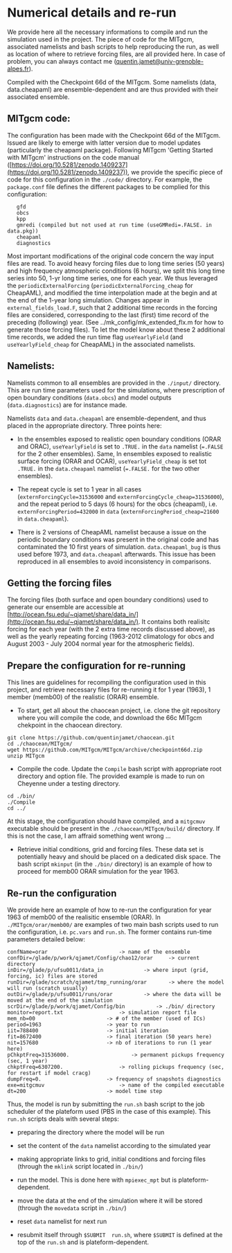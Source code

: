 # Numerical details and re-run

We provide here all the necessary informations to compile and run the simulation used in the project. The piece of code for the MITgcm, associated namelists and bash scripts to help reproducing the run, as well as location of where to retrieve forcing files, are all provided here. In case of problem, you can always contact me (<quentin.jamet@univ-grenoble-alpes.fr>).



Compiled with the Checkpoint 66d of the MITgcm. Some namelists (data, data.cheapaml) are ensemble-dependent and are thus provided with their associated ensemble.

## MITgcm code: 

The configuration has been made with the Checkpoint 66d of the MITgcm. Issued are likely to emerge with latter version due to model updates (particularly the cheapaml package). Following MITgcm 'Getting Started with MITgcm' instructions on the code manual ([https://doi.org/10.5281/zenodo.1409237](https://doi.org/10.5281/zenodo.1409237)), we provide the specific piece of code for this configuration in the ```./code/``` directory. For example, the ```package.conf``` file defines the different packages to be complied for this configuration:

```
   gfd
   obcs
   kpp
   gmredi (compiled but not used at run time (useGMRedi=.FALSE. in data.pkg))
   cheapaml
   diagnostics
```

Most important modifications of the original code concern the way input files are read. To avoid heavy forcing files due to long time series (50 years) and high frequency atmospheric conditions (6 hours), we split this long time series into 50, 1-yr long time series, one for each year. We thus leveraged the ```periodicExternalForcing``` (```periodicExternalForcing_cheap``` for CheapAML), and modified the time interpolation made at the begin and at the end of the 1-year long simulation. Changes appear in ```external_fields_load.F```, such that 2 additional time records in the forcing files are considered, corresponding to the last (first) time record of the preceding (following) year. (See ../mk_config/mk_extended_flx.m for how to generate those forcing files). To let the model know about these 2 additional time records, we added the run time flag ```useYearlyField``` (and ```useYearlyField_cheap``` for CheapAML) in the associated namelists.


## Namelists:

Namelists common to all ensembles are provided in the ```./input/``` directory. This are run time parameters used for the simulations, where prescription of open boundary conditions (```data.obcs```) and model outputs (```data.diagnostics```) are for instance made. 

Namelists ```data``` and ```data.cheapaml``` are ensemble-dependent, and thus placed in the appropriate directory. Three points here:

- In the ensembles exposed to realistic open boundary conditions (ORAR and ORAC), ```useYearlyField``` is set to ```.TRUE.``` in the ```data``` namelist (```=.FALSE``` for the 2 other ensembles). Same, In ensembles exposed to realistic surface forcing (ORAR and OCAR), ```useYearlyField_cheap``` is set tot ```.TRUE.``` in the ```data.cheapaml``` namelist (```=.FALSE.``` for the two other ensembles). 

- The repeat cycle is set to 1 year in all cases (```externForcingCycle=31536000``` and ```externForcingCycle_cheap=31536000```), and the repeat period to 5 days (6 hours) for the obcs (cheapaml), i.e. ```externForcingPeriod=432000``` in ```data``` (```externForcingPeriod_cheap=21600``` in ```data.cheapaml```).

- There is 2 versions of CheapAML namelist because a issue on the periodic boundary conditions was present in the original code and has contaminated the 10 first years of simulation. ```data.cheapaml_bug``` is thus used before 1973, and ```data.cheapaml``` afterwards. This issue has been reproduced in all ensembles to avoid inconsistency in comparisons.

## Getting the forcing files

The forcing files (both surface and open boundary conditions) used to generate our ensemble are accessible at [http://ocean.fsu.edu/~qjamet/share/data_in/](http://ocean.fsu.edu/~qjamet/share/data_in/). It contains both realisitc forcing for each year (with the 2 extra time records discussed above), as well as the yearly repeating forcing (1963-2012 climatology for obcs and August 2003 - July 2004 normal year for the atmospheric fields).


## Prepare the configuration for re-running

This lines are guidelines for recompiling the configuration used in this project, and retrieve necessary files for re-running it for 1 year (1963), 1 member (memb00) of the realistic (ORAR) ensemble.

- To start, get all about the chaocean project, i.e. clone the git repository where you will compile the code, and download the 66c MITgcm chekpoint in the chaocean directory.

```
git clone https://github.com/quentinjamet/chaocean.git
cd ./chaocean/MITgcm/
wget https://github.com/MITgcm/MITgcm/archive/checkpoint66d.zip
unzip MITgcm
```
- Compile the code. Update the ```Compile``` bash script with appropriate root directory and option file. The provided example is made to run on Cheyenne under a testing directory.
```
cd ./bin/
./Compile
cd ../
```
At this stage, the configuration should have compiled, and a ```mitgcmuv``` executable should be present in the ```./chaocean/MITgcm/build/``` directory. If this is not the case, I am affraid something went wrong ...

- Retrieve initial conditions, grid and forcing files. These data set is potentially heavy and should be placed on a dedicated disk space. The bash script ```mkinput``` (in the  ```./bin/``` directory)  is an example of how to proceed for memb00 ORAR simulation for the year 1963.


## Re-run the configuration

We provide here an example of how to re-run the configuration for year 1963 of memb00 of the realisitic ensemble (ORAR). In ```./MITgcm/orar/memb00/``` are examples of two main bash scripts used to run the configuration, i.e. ```pc.vars``` and ```run.sh```. The former contains run-time parameters detailed below:
```
confName=orar						-> name of the ensemble
confDir=/glade/p/work/qjamet/Config/chao12/orar		-> current directory
inDir=/glade/p/ufsu0011/data_in				-> where input (grid, forcing, ic) files are stored
runDir=/glade/scratch/qjamet/tmp_running/orar		-> where the model will run (scratch usually)
outDir=/glade/p/ufsu0011/runs/orar			-> where the data will be moved at the end of the simulation
scrDir=/glade/p/work/qjamet/Config/bin			-> ./bin/ directory
monitor=report.txt					-> simulation report file
mem_nb=00						-> # of the member (used of ICs)
period=1963						-> year to run
iit=788400						-> initial iteration
fit=8672400						-> final iteration (50 years here) 
nit=157680						-> nb of iterations to run (1 year here)
pChkptFreq=31536000.					-> permanent pickups frequency (sec, 1 year)
chkptFreq=6307200.					-> rolling pickups frequency (sec, for restart if model cracg)
dumpFreq=0.						-> frequency of snapshots diagnostics
exe=mitgcmuv						-> name of the compiled executable
dt=200							-> model time step
```

Thus, the model is run by submitting the ```run.sh``` bash script to the job scheduler of the plateform used (PBS in the case of this example). This ```run.sh``` scripts deals with several steps:

- preparing the directory where the model will be run

- set the content of the ```data``` namelist according to the simulated year

- making appropriate links to grid, initial conditions and forcing files (through the ```mklink``` script located in ```./bin/```)

- run the model. This is done here with ```mpiexec_mpt``` but is plateform-dependent.

- move the data at the end of the simulation where it will be stored (through the ```movedata``` script in ```./bin/```)

- reset ```data``` namelist for next run

- resubmit itself through ```$SUBMIT  run.sh```, where ```$SUBMIT``` is defined at the top of the ```run.sh``` and is plateform-dependent.


